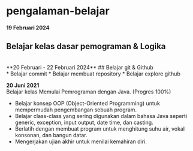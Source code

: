 # pengalaman-belajar

**19 Februari 2024** <br>
## Belajar kelas dasar pemograman & Logika
<br>
**20 Februari - 22 Februari 2024**
## Belajar git & Github <br>
* Belajar commit
* Belajar membuat repository
* Belajar explore github

**20 Juni 2021**<br>
Belajar kelas Memulai Pemrograman dengan Java. (Progres 100%)
* Belajar konsep OOP (Object-Oriented Programming) untuk mempermudah pengembangan sebuah program.
* Belajar class-class yang sering digunakan dalam bahasa Java seperti generic, exception, input output, date time, dan casting.
* Berlatih dengan membuat program untuk menghitung suhu air, vokal konsonan, dan bangun datar.
* Mengerjakan ujian akhir untuk menilai kemahiran diri.
